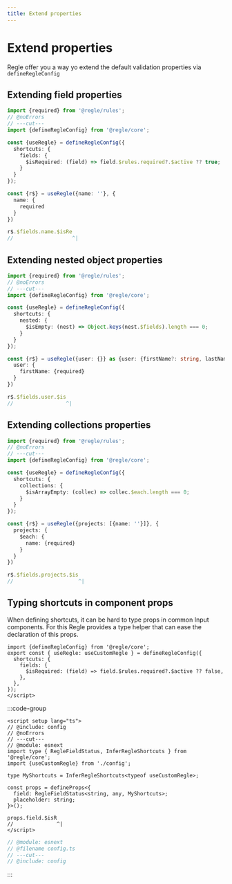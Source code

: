 ```yaml
---
title: Extend properties
---
```



# Extend properties

Regle offer you a way yo extend the default validation properties via `defineRegleConfig`


## Extending field properties


```ts twoslash
import {required} from '@regle/rules';
// @noErrors
// ---cut---
import {defineRegleConfig} from '@regle/core';

const {useRegle} = defineRegleConfig({
  shortcuts: {
    fields: {
      $isRequired: (field) => field.$rules.required?.$active ?? true;
    }
  }
});

const {r$} = useRegle({name: ''}, {
  name: {
    required
  }
})

r$.$fields.name.$isRe
//                   ^|
```


## Extending nested object properties


```ts twoslash
import {required} from '@regle/rules';
// @noErrors
// ---cut---
import {defineRegleConfig} from '@regle/core';

const {useRegle} = defineRegleConfig({
  shortcuts: {
    nested: {
      $isEmpty: (nest) => Object.keys(nest.$fields).length === 0;
    }
  }
});

const {r$} = useRegle({user: {}} as {user: {firstName?: string, lastName?: string}}, {
  user: {
    firstName: {required}
  }
})

r$.$fields.user.$is
//                 ^|

```


## Extending collections properties


```ts twoslash
import {required} from '@regle/rules';
// @noErrors
// ---cut---
import {defineRegleConfig} from '@regle/core';

const {useRegle} = defineRegleConfig({
  shortcuts: {
    collections: {
      $isArrayEmpty: (collec) => collec.$each.length === 0;
    }
  }
});

const {r$} = useRegle({projects: [{name: ''}]}, {
  projects: {
    $each: {
      name: {required}
    }
  }
})

r$.$fields.projects.$is
//                     ^|

```


## Typing shortcuts in component props <span data-title='*.ts'></span>

When defining shortcuts, it can be hard to type props in common Input components.
For this Regle provides a type helper that can ease the declaration of this props.

```twoslash include config
import {defineRegleConfig} from '@regle/core';
export const { useRegle: useCustomRegle } = defineRegleConfig({
  shortcuts: {
    fields: {
      $isRequired: (field) => field.$rules.required?.$active ?? false,
    },
  },
});
</script>
```

:::code-group



```vue twoslash [myInput.vue]
<script setup lang="ts">
// @include: config
// @noErrors
// ---cut---
// @module: esnext
import type { RegleFieldStatus, InferRegleShortcuts } from '@regle/core';
import {useCustomRegle} from './config';

type MyShortcuts = InferRegleShortcuts<typeof useCustomRegle>;

const props = defineProps<{
  field: RegleFieldStatus<string, any, MyShortcuts>;
  placeholder: string;
}>();

props.field.$isR
//              ^|
</script>
```

```ts twoslash [config.ts]
// @module: esnext
// @filename config.ts
// ---cut---
// @include: config
```





:::